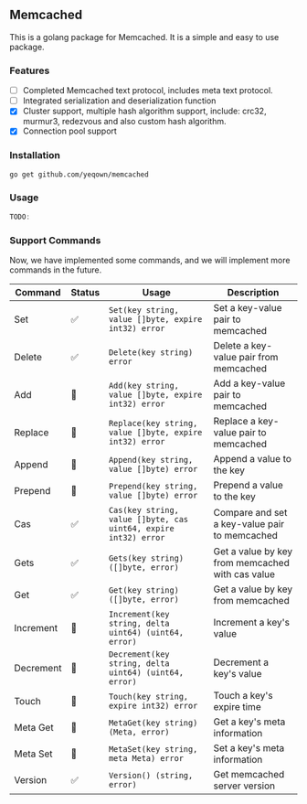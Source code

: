 ## Memcached

This is a golang package for Memcached. It is a simple and easy to use package.

### Features

- [ ] Completed Memcached text protocol, includes meta text protocol.
- [ ] Integrated serialization and deserialization function
- [x] Cluster support, multiple hash algorithm support, include: crc32, murmur3, redezvous and also custom hash algorithm.
- [x] Connection pool support

### Installation

```bash
go get github.com/yeqown/memcached
```

### Usage

```go
TODO:
```

### Support Commands

Now, we have implemented some commands, and we will implement more commands in the future.

| Command | Status | Usage | Description |
| --- |--------| --- | --- |
| Set | ✅      | `Set(key string, value []byte, expire int32) error` | Set a key-value pair to memcached |
| Delete | ✅     | `Delete(key string) error` | Delete a key-value pair from memcached |
| Add | 🚧      | `Add(key string, value []byte, expire int32) error` | Add a key-value pair to memcached |
| Replace | 🚧      | `Replace(key string, value []byte, expire int32) error` | Replace a key-value pair to memcached |
| Append | 🚧      | `Append(key string, value []byte) error` | Append a value to the key |
| Prepend | 🚧      | `Prepend(key string, value []byte) error` | Prepend a value to the key |
| Cas | ✅      | `Cas(key string, value []byte, cas uint64, expire int32) error` | Compare and set a key-value pair to memcached |
| Gets | ✅      | `Gets(key string) ([]byte, error)` | Get a value by key from memcached with cas value |
| Get | ✅      | `Get(key string) ([]byte, error)` | Get a value by key from memcached |
| Increment | 🚧      | `Increment(key string, delta uint64) (uint64, error)` | Increment a key's value |
| Decrement | 🚧      | `Decrement(key string, delta uint64) (uint64, error)` | Decrement a key's value |
| Touch | 🚧      | `Touch(key string, expire int32) error` | Touch a key's expire time |
| Meta Get | 🚧      | `MetaGet(key string) (Meta, error)` | Get a key's meta information |
| Meta Set | 🚧      | `MetaSet(key string, meta Meta) error` | Set a key's meta information |
| Version | ✅      | `Version() (string, error)` | Get memcached server version |